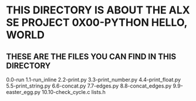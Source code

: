 # THIS DIRECTORY IS ABOUT THE ALX SE PROJECT 0X00-PYTHON HELLO, WORLD

## THESE ARE THE FILES YOU CAN FIND IN THIS DIRECTORY

 0.0-run
 1.1-run_inline
 2.2-print.py
 3.3-print_number.py
 4.4-print_float.py
 5.5-print_string.py
 6.6-concat.py
 7.7-edges.py
 8.8-concat_edges.py
 9.9-easter_egg.py
 10.10-check_cycle.c
 lists.h
